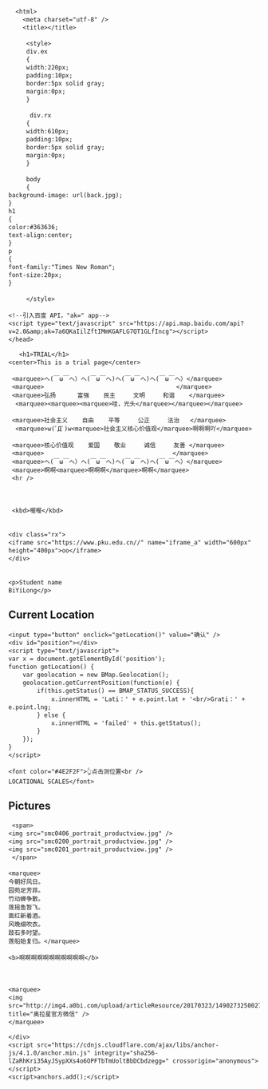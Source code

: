 <head>
	<!-- Begin Jekyll SEO tag v2.6.1 -->
         <title>bolltoll.github.io | An trial site</title>
	<meta name="generator" content="Jekyll v3.9.0" />
        <meta property="og:title" content="bolltoll.github.io" />
        <meta property="og:locale" content="en_US" />
        <meta name="description" content="An trial site" />
        <meta property="og:description" content="An trial site" />
        <link rel="canonical" href="https://bolltoll.github.io/" />
        <meta property="og:url" content="https://bolltoll.github.io/" />
        <meta property="og:site_name" content="bolltoll.github.io" />
        <script type="application/ld+json">
{"url":"https://bolltoll.github.io/","@type":"WebSite","headline":"bolltoll.github.io","description":"An trial site","name":"bolltoll.github.io","@context":"https://schema.org"}</script>
<!-- End Jekyll SEO tag -->
 

      <html>
        <meta charset="utf-8" />
        <title></title>
	   
	     <style>
	     div.ex
	     {
	     width:220px;
	     padding:10px;
	     border:5px solid gray;
	     margin:0px;
	     }
	     
	      div.rx
	     {
	     width:610px;
	     padding:10px;
	     border:5px solid gray;
	     margin:0px;
	     }
	     
	     body
	     {
	background-image: url(back.jpg);
	}
	h1
	{
	color:#363636;
	text-align:center;
	}
	p
	{
	font-family:"Times New Roman";
	font-size:20px;
	}

	     </style>
	
    <!--引入百度 API，"ak=" app-->
    <script type="text/javascript" src="https://api.map.baidu.com/api?v=2.0&amp;ak=7a6QKaIilZftIMmKGAFLG7QT1GLfIncg"></script>
    </head>
       
   <body>
	    
	   <h1>TRIAL</h1>
    <center>This is a trial page</center>
	
     <marquee>ヘ(￣ω￣ヘ）ヘ(￣ω￣ヘ)ヘ(￣ω￣ヘ)ヘ(￣ω￣ヘ）</marquee>
     <marquee>                                     </marquee>
     <marquee>弘扬      富强    民主     文明     和谐    </marquee>
      <marquee><marquee><marquee>哇，光头</marquee></marquee></marquee>
     
     <marquee>社会主义    自由    平等     公正     法治   </marquee>
      <marquee>w(ﾟДﾟ)w<marquee>社会主义核心价值观</marquee>啊啊啊吖</marquee>
     
     <marquee>核心价值观    爱国    敬业     诚信     友善 </marquee>
     <marquee>                                    </marquee>
     <marquee>ヘ(￣ω￣ヘ）ヘ(￣ω￣ヘ)ヘ(￣ω￣ヘ)ヘ(￣ω￣ヘ）</marquee>
     <marquee>啊啊<marquee>啊啊啊</marquee>啊啊</marquee>
     <hr />
    
     
     
     <kbd>喔喔</kbd>
     
    
    <div class="rx">
    <iframe src="https://www.pku.edu.cn//" name="iframe_a" width="600px" height="400px">oo</iframe>
    </div>
    
   
    <p>Student name
    BiYiLong</p>
    
  <h2>Current Location</h2>
    
    
    <input type="button" onclick="getLocation()" value="确认" />
    <div id="position"></div>
    <script type="text/javascript">
    var x = document.getElementById('position');
    function getLocation() {
        var geolocation = new BMap.Geolocation();
        geolocation.getCurrentPosition(function(e) {
            if(this.getStatus() == BMAP_STATUS_SUCCESS){
                x.innerHTML = 'Lati：' + e.point.lat + '<br/>Grati：' + e.point.lng;
            } else {
                x.innerHTML = 'failed' + this.getStatus();
            }
        });
    }
    </script>
    
    <font color="#4E2F2F">👆点击测位置<br />
    LOCATIONAL SCALES</font>
    
   <h2>Pictures</h2>
   
     <span>
    <img src="smc0406_portrait_productview.jpg" />
    <img src="smc0200_portrait_productview.jpg" />
    <img src="smc0201_portrait_productview.jpg" />
     </span>
    
    <marquee>
    今朝好风日。
    园苑足芳菲。
    竹动蝉争散。
    莲摇鱼暂飞。
    面红新着酒。
    风晚细吹衣。
    跂石多时望。
    莲船始复归。</marquee>
  
    <b>啊啊啊啊啊啊啊啊啊啊啊</b>
    
    
  
	<marquee>
	<img src="http://img4.a0bi.com/upload/articleResource/20170323/1490273250027.png" title="奥拉星官方微信" />
	</marquee>
	

  
  </body>
  </html>


      
    </div>
    <script src="https://cdnjs.cloudflare.com/ajax/libs/anchor-js/4.1.0/anchor.min.js" integrity="sha256-lZaRhKri35AyJSypXXs4o6OPFTbTmUoltBbDCbdzegg=" crossorigin="anonymous"></script>
    <script>anchors.add();</script>
    
  </body>
</html>
